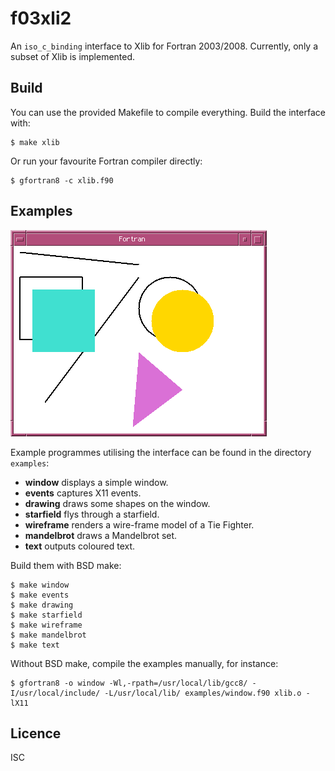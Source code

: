 # f03xli2
An `iso_c_binding` interface to Xlib for Fortran 2003/2008. Currently, only a
subset of Xlib is implemented.

## Build
You can use the provided Makefile to compile everything. Build the interface with:
```
$ make xlib
```
Or run your favourite Fortran compiler directly:
```
$ gfortran8 -c xlib.f90
```

## Examples
![Screen Shot](screenshot.png)

Example programmes utilising the interface can be found in the directory `examples`:

* **window** displays a simple window.
* **events** captures X11 events.
* **drawing** draws some shapes on the window.
* **starfield** flys through a starfield.
* **wireframe** renders a wire-frame model of a Tie Fighter.
* **mandelbrot** draws a Mandelbrot set.
* **text** outputs coloured text.

Build them with BSD make:
```
$ make window
$ make events
$ make drawing
$ make starfield
$ make wireframe
$ make mandelbrot
$ make text
```

Without BSD make, compile the examples manually, for instance:
```
$ gfortran8 -o window -Wl,-rpath=/usr/local/lib/gcc8/ -I/usr/local/include/ -L/usr/local/lib/ examples/window.f90 xlib.o -lX11
```

## Licence
ISC
